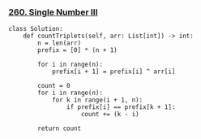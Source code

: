 ### [260. Single Number III](https://leetcode.com/problems/single-number-iii/submissions/1273454021/)

```
class Solution:
    def countTriplets(self, arr: List[int]) -> int:
        n = len(arr)
        prefix = [0] * (n + 1)
        
        for i in range(n):
            prefix[i + 1] = prefix[i] ^ arr[i]
        
        count = 0
        for i in range(n):
            for k in range(i + 1, n):
                if prefix[i] == prefix[k + 1]:
                    count += (k - i)
        
        return count
```
